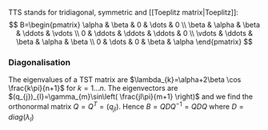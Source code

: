 TTS stands for tridiagonal, symmetric and [[Toeplitz matrix|Toeplitz]]:
$$
B=\begin{pmatrix}
\alpha  & \beta & 0 & \dots & 0 \\
\beta & \alpha & \beta & \ddots & \vdots \\
0  & \ddots & \ddots & \ddots & 0 \\
\vdots & \ddots & \beta & \alpha & \beta \\
0 & \dots & 0 & \beta & \alpha
\end{pmatrix}
$$
### Diagonalisation
The eigenvalues of a TST matrix are $\lambda_{k}=\alpha+2\beta \cos \frac{k\pi}{n+1}$ for $k=1\dots n$. The eigenvectors are $(q_{j})_{l}=\gamma_{m}\sin\left( \frac{jl\pi}{m+1} \right)$ and we find the orthonormal matrix $Q=Q^T=(q_{jl})$. 
Hence $B=QDQ^{-1}=QDQ$ where $D=diag(\lambda_{l})$

